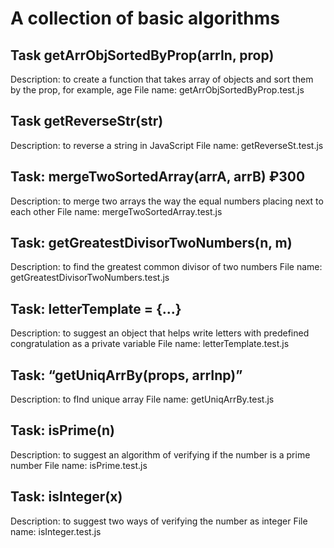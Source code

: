 # A collection of basic algorithms


## Task getArrObjSortedByProp(arrIn, prop)
Description: to create a function that takes array of objects and sort them by the prop, for example, age
File name: getArrObjSortedByProp.test.js

## Task getReverseStr(str)
Description: to reverse a string in JavaScript
File name: getReverseSt.test.js
 
## Task: mergeTwoSortedArray(arrA, arrB) ₽300
Description: to merge two arrays the way the equal numbers placing next to each other 
File name: mergeTwoSortedArray.test.js

## Task: getGreatestDivisorTwoNumbers(n, m)
Description: to find the greatest common divisor of two numbers
File name: getGreatestDivisorTwoNumbers.test.js

## Task: letterTemplate = {...}
Description: to suggest an object that helps write letters with predefined congratulation as a private variable
File name: letterTemplate.test.js

## Task: “getUniqArrBy(props, arrInp)”
Description: to fInd unique  array
File name: getUniqArrBy.test.js

## Task: isPrime(n)
Description: to suggest an algorithm of verifying if the number is a prime number
File name: isPrime.test.js

## Task: isInteger(x)
Description: to suggest two ways of verifying the number as integer
File name: isInteger.test.js











